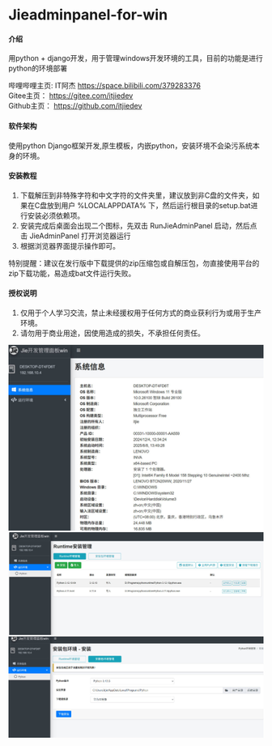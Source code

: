 # Jieadminpanel-for-win

#### 介绍
用python + django开发，用于管理windows开发环境的工具，目前的功能是进行python的环境部署

哔哩哔哩主页:  IT阿杰  https://space.bilibili.com/379283376   
Gitee主页： https://gitee.com/itjiedev    
Github主页： https://github.com/itjiedev  

#### 软件架构
使用python Django框架开发,原生模板，内嵌python，安装环境不会染污系统本身的环境。


#### 安装教程

1.  下载解压到非特殊字符和中文字符的文件夹里，建议放到非C盘的文件夹，如果在C盘放到用户 %LOCALAPPDATA% 下，然后运行根目录的setup.bat进行安装必须依赖项。
2.  安装完成后桌面会出现二个图标，先双击 RunJieAdminPanel 启动，然后点击 JieAdminPanel 打开浏览器运行
3.  根据浏览器界面提示操作即可。

特别提醒：建议在发行版中下载提供的zip压缩包或自解压包，勿直接使用平台的zip下载功能，易造成bat文件运行失败。

#### 授权说明
1. 仅用于个人学习交流，禁止未经援权用于任何方式的商业获利行为或用于生产环境。
2. 请勿用于商业用途，因使用造成的损失，不承担任何责任。  

![当前windows系统详情](Screenshot/systeminfo.jpg)
![以Runtime压缩包方式安装python列表](Screenshot/runtime_list.jpg)
![以installer安装包方式安装python环境](Screenshot/installer_install.jpg)

